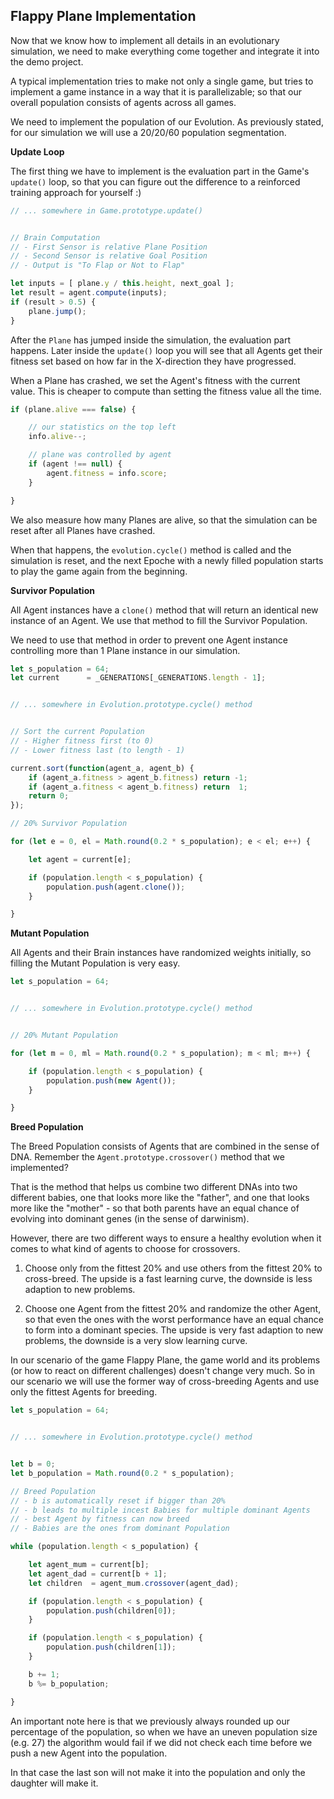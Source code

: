 
## Flappy Plane Implementation

Now that we know how to implement all details in
an evolutionary simulation, we need to make everything
come together and integrate it into the demo project.

A typical implementation tries to make not only a
single game, but tries to implement a game instance
in a way that it is parallelizable; so that our
overall population consists of agents across all
games.

We need to implement the population of our Evolution.
As previously stated, for our simulation we will use
a 20/20/60 population segmentation.


**Update Loop**

The first thing we have to implement is the evaluation
part in the Game's `update()` loop, so that you can
figure out the difference to a reinforced training
approach for yourself :)

```javascript
// ... somewhere in Game.prototype.update()


// Brain Computation
// - First Sensor is relative Plane Position
// - Second Sensor is relative Goal Position
// - Output is "To Flap or Not to Flap"

let inputs = [ plane.y / this.height, next_goal ];
let result = agent.compute(inputs);
if (result > 0.5) {
	plane.jump();
}
```

After the `Plane` has jumped inside the simulation, the
evaluation part happens. Later inside the `update()` loop
you will see that all Agents get their fitness set based
on how far in the X-direction they have progressed.

When a Plane has crashed, we set the Agent's fitness with
the current value. This is cheaper to compute than setting
the fitness value all the time.

```javascript
if (plane.alive === false) {

	// our statistics on the top left
	info.alive--;

	// plane was controlled by agent
	if (agent !== null) {
		agent.fitness = info.score;
	}

}
```

We also measure how many Planes are alive, so that the
simulation can be reset after all Planes have crashed.

When that happens, the `evolution.cycle()` method is
called and the simulation is reset, and the next Epoche
with a newly filled population starts to play the game
again from the beginning.


**Survivor Population**

All Agent instances have a `clone()` method that will
return an identical new instance of an Agent. We use
that method to fill the Survivor Population.

We need to use that method in order to prevent one Agent
instance controlling more than 1 Plane instance in our
simulation.

```javascript
let s_population = 64;
let current      = _GENERATIONS[_GENERATIONS.length - 1];


// ... somewhere in Evolution.prototype.cycle() method


// Sort the current Population
// - Higher fitness first (to 0)
// - Lower fitness last (to length - 1)

current.sort(function(agent_a, agent_b) {
	if (agent_a.fitness > agent_b.fitness) return -1;
	if (agent_a.fitness < agent_b.fitness) return  1;
	return 0;
});

// 20% Survivor Population

for (let e = 0, el = Math.round(0.2 * s_population); e < el; e++) {

	let agent = current[e];

	if (population.length < s_population) {
		population.push(agent.clone());
	}

}
```


**Mutant Population**

All Agents and their Brain instances have randomized
weights initially, so filling the Mutant Population
is very easy.

```javascript
let s_population = 64;


// ... somewhere in Evolution.prototype.cycle() method


// 20% Mutant Population

for (let m = 0, ml = Math.round(0.2 * s_population); m < ml; m++) {

	if (population.length < s_population) {
		population.push(new Agent());
	}

}
```


**Breed Population**

The Breed Population consists of Agents that are
combined in the sense of DNA. Remember the `Agent.prototype.crossover()`
method that we implemented?

That is the method that helps us combine two different
DNAs into two different babies, one that looks more
like the "father", and one that looks more like the
"mother" - so that both parents have an equal chance
of evolving into dominant genes (in the sense of darwinism).

However, there are two different ways to ensure a
healthy evolution when it comes to what kind of
agents to choose for crossovers.

1. Choose only from the fittest 20% and use others from
   the fittest 20% to cross-breed. The upside is a fast
   learning curve, the downside is less adaption to new
   problems.

2. Choose one Agent from the fittest 20% and randomize
   the other Agent, so that even the ones with the worst
   performance have an equal chance to form into a dominant
   species. The upside is very fast adaption to new
   problems, the downside is a very slow learning curve.

In our scenario of the game Flappy Plane, the game world
and its problems (or how to react on different challenges)
doesn't change very much. So in our scenario we will use
the former way of cross-breeding Agents and use only the
fittest Agents for breeding.

```javascript
let s_population = 64;


// ... somewhere in Evolution.prototype.cycle() method


let b = 0;
let b_population = Math.round(0.2 * s_population);

// Breed Population
// - b is automatically reset if bigger than 20%
// - b leads to multiple incest Babies for multiple dominant Agents
// - best Agent by fitness can now breed
// - Babies are the ones from dominant Population

while (population.length < s_population) {

	let agent_mum = current[b];
	let agent_dad = current[b + 1];
	let children  = agent_mum.crossover(agent_dad);

	if (population.length < s_population) {
		population.push(children[0]);
	}

	if (population.length < s_population) {
		population.push(children[1]);
	}

	b += 1;
	b %= b_population;

}
```

An important note here is that we previously always
rounded up our percentage of the population, so when
we have an uneven population size (e.g. 27) the algorithm
would fail if we did not check each time before we push
a new Agent into the population.

In that case the last son will not make it into the
population and only the daughter will make it.

